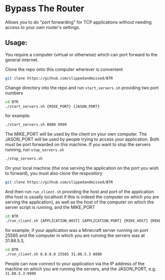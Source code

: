 # Bypass The Router

Allows you to do "port forwarding" for TCP applications without needing access to your own router's settings.

## Usage:

You require a computer (virtual or otherwise) which can port forward to the general internet.

Clone the repo onto this computer wherever is convenient
```bash
git clone https://github.com/slippedandmissed/BTR
```
Change directory into the repo and run `start_servers.sh` providing two port numbers
```bash
cd BTR
./start_servers.sh {MIKE_PORT} {JASON_PORT}
```
for example:
```bash
./start_servers.sh 8080 9999
```
The MIKE_PORT will be used by the client on your own computer. The JASON_PORT will be used by people trying to access your application. Both must be port forwarded on this machine. If you want to stop the servers running, run `stop_servers.sh`
```bash
./stop_servers.sh
```

On your local machine (the one serving the application on the port you wish to forward), you must also clone the respository
```bash
git clone https://github.com/slippedandmissed/BTR
```
And then run `run_client.sh` providing the host and port of the application (the host is usually localhost if this is indeed the computer on which you are serving the application), as well as the host of the computer on which the server script is running, and the MIKE_PORT
```bash
cd BTR
./run_client.sh {APPLICATION_HOST} {APPLICATION_PORT} {MIKE_HOST} {MIKE_PORT}
```

for example, if your application was a Minecraft server running on port 25565 and the computer in which you are running the servers was at 31.88.5.3,
```bash
cd BTR
./run_client.sh 0.0.0.0 25565 31.88.5.3 8080
```

People can now connect to your application via the IP address of the machine on which you are running the servers, and the JASON_PORT, e.g. `31.88.5.3:9999`